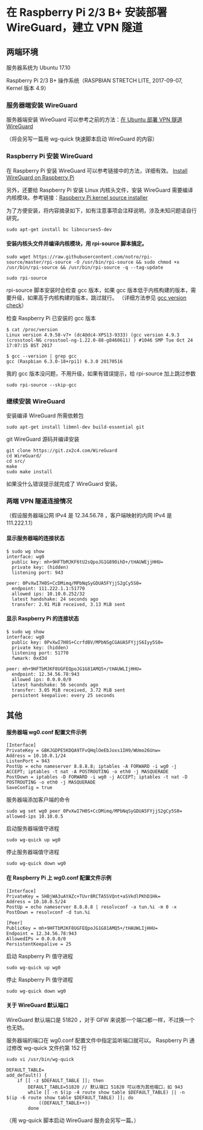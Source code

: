 # 在 Raspberry Pi 2/3 B+ 安装部署 WireGuard，建立 VPN 隧道

## 两端环境

服务器系统为 Ubuntu 17.10

Raspberry Pi 2/3 B+ 操作系统（RASPBIAN STRETCH LITE, 2017-09-07, Kernel 版本 4.9）

### 服务器端安装 WireGuard

服务器端安装 WireGuard 可以参考之前的方法：<a href="WireGuard_VPN_Tunnel.md">在 Ubuntu 部署 VPN 隧道 WireGuard</a>

（将会另写一篇用 wg-quick 快速脚本启动 WireGuard 的内容）

### Raspberry Pi 安装 WireGuard

在 Raspberry Pi 安装 WireGuard 可以参考链接中的方法，详细有效。 [Install WireGuard on Raspberry Pi](https://github.com/adrianmihalko/raspberrypiWireGuard)

另外，还要给 Raspberry Pi 安装 Linux 内核头文件，安装 WireGuard 需要编译内核模块。参考链接：[Raspberry Pi kernel source installer](https://github.com/notro/rpi-source/wiki)

为了方便安装，将内容摘录如下，如有注意事项会注释说明，涉及未知问题请自行研究。

```
sudo apt-get install bc libncurses5-dev
```

#### 安装内核头文件并编译内核模块，用 rpi-source 脚本搞定。

```
sudo wget https://raw.githubusercontent.com/notro/rpi-source/master/rpi-source -O /usr/bin/rpi-source && sudo chmod +x /usr/bin/rpi-source && /usr/bin/rpi-source -q --tag-update
```

```
sudo rpi-source
```

rpi-source 脚本安装时会检查 gcc 版本，如果 gcc 版本低于内核构建的版本，需要升级，如果高于内核构建的版本，跳过就行。
（详细方法参见 [gcc version check](https://github.com/notro/rpi-source/wiki#gcc-version-check)）

检查 Raspberry Pi 已安装的 gcc 版本

```
$ cat /proc/version
Linux version 4.9.58-v7+ (dc4@dc4-XPS13-9333) (gcc version 4.9.3 (crosstool-NG crosstool-ng-1.22.0-88-g8460611) ) #1046 SMP Tue Oct 24 17:07:15 BST 2017
```

```
$ gcc --version | grep gcc
gcc (Raspbian 6.3.0-18+rpi1) 6.3.0 20170516
```

我的 gcc 版本没问题，不用升级，如果有错误提示，给 rpi-source 加上跳过参数

```
sudo rpi-source --skip-gcc
```

### 继续安装 WireGuard

安装编译 WireGuard 所需依赖包

```
sudo apt-get install libmnl-dev build-essential git
```

git WireGuard 源码并编译安装

```
git clone https://git.zx2c4.com/WireGuard
cd WireGuard/
cd src/
make
sudo make install
```

如果没什么错误提示就完成了 WireGuard 安装。

### 两端 VPN 隧道连接情况
（假设服务器端公网 IPv4 是 12.34.56.78 ，客户端映射的内网 IPv4 是 111.222.1.1）

#### 显示服务器端的连接状态

```
$ sudo wg show
interface: wg0
  public key: mh+9HFTbMJKF6tU2sQpoJG1G89OihD+/tHAUWEjjHHU=
  private key: (hidden)
  listening port: 943

peer: 0PvXwI7H0S+CcDMimq/MPbNqSyGDUA5FYjjS2gCy5S0=
  endpoint: 111.222.1.1:51770
  allowed ips: 10.10.0.252/32
  latest handshake: 24 seconds ago
  transfer: 2.91 MiB received, 3.13 MiB sent
```

#### 显示 Raspberry Pi 的连接状态 

```
$ sudo wg show
interface: wg0
  public key: 0PvXwI7H0S+CcrfdBV/MPbNSgCGAUA5FYjjS6Iyy5S0=
  private key: (hidden)
  listening port: 51770
  fwmark: 0xd3d

peer: mh+9HFTbMJKF8UGFEQpoJG1G81AMQ5+/tHAUWLIjHHU=
  endpoint: 12.34.56.78:943
  allowed ips: 0.0.0.0/0
  latest handshake: 56 seconds ago
  transfer: 3.05 MiB received, 3.72 MiB sent
  persistent keepalive: every 25 seconds
```

## 其他

#### 服务器端 wg0.conf 配置文件示例

```
[Interface]
PrivateKey = GBKJGDPE5KDQA9TFvQHqlOeEbJoxs1IH9/WUmo26Unw=
Address = 10.10.0.1/24
ListenPort = 943
PostUp = echo nameserver 8.8.8.8; iptables -A FORWARD -i wg0 -j ACCEPT; iptables -t nat -A POSTROUTING -o eth0 -j MASQUERADE
PostDown = iptables -D FORWARD -i wg0 -j ACCEPT; iptables -t nat -D POSTROUTING -o eth0 -j MASQUERADE
SaveConfig = true
```
服务器端添加客户端的命令

```
sudo wg set wg0 peer 0PvXwI7H0S+CcDMimq/MPbNqSyGDUA5FYjjS2gCy5S0= allowed-ips 10.10.0.5
```

启动服务器端值守进程

```
sudo wg-quick up wg0
```

停止服务器端值守进程

```
sudo wg-quick down wg0
```

#### 在 Raspberry Pi 上 wg0.conf 配置文件示例

```
[Interface]
PrivateKey = SHBjWA3uAYAZc+TUvr8RCTA5SVQnt+aSVkdlPKhD1Hk=
Address = 10.10.0.5/24
PostUp = echo nameserver 8.8.8.8 | resolvconf -a tun.%i -m 0 -x
PostDown = resolvconf -d tun.%i

[Peer]
PublicKey = mh+9HFTbMJKF8UGFEQpoJG1G81AMQ5+/tHAUWLIjHHU=
Endpoint = 12.34.56.78:943
AllowedIPs = 0.0.0.0/0
PersistentKeepalive = 25
```

启动 Raspberry Pi 值守进程

```
sudo wg-quick up wg0
```

停止 Raspberry Pi 值守进程

```
sudo wg-quick down wg0
```

#### 关于 WireGuard 默认端口
WireGuard 默认端口是 51820 ，对于 GFW 来说那一个端口都一样，不过换一个也无妨。

服务器端的端口在 wg0.conf 配置文件中指定监听端口就可以。 Raspberry Pi 通过修改 wg-quick 文件约第 152 行

```
sudo vi /usr/bin/wg-quick
```

```
DEFAULT_TABLE=
add_default() {
	if [[ -z $DEFAULT_TABLE ]]; then
		DEFAULT_TABLE=51820 // 默认端口 51820 可以改为其他端口，如 943
		while [[ -n $(ip -4 route show table $DEFAULT_TABLE) || -n $(ip -6 route show table $DEFAULT_TABLE) ]]; do
			((DEFAULT_TABLE++))
		done
```

（用 wg-quick 脚本启动 WireGuard 服务会另写一篇。）
